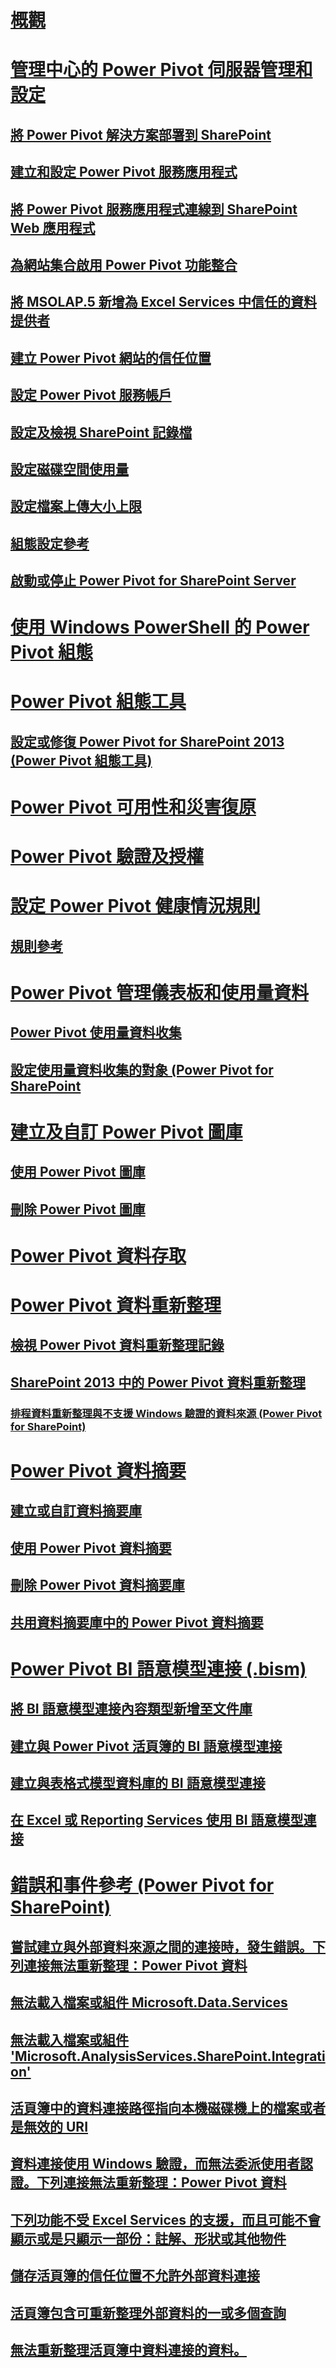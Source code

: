 # [概觀](power-pivot-for-sharepoint-ssas.md)  
# [管理中心的 Power Pivot 伺服器管理和設定](power-pivot-server-administration-and-configuration-in-central-administration.md)  
## [將 Power Pivot 解決方案部署到 SharePoint](deploy-power-pivot-solutions-to-sharepoint.md)  
## [建立和設定 Power Pivot 服務應用程式](create-and-configure-power-pivot-service-application-in-ca.md)  
## [將 Power Pivot 服務應用程式連線到 SharePoint Web 應用程式](connect-power-pivot-service-app-to-sharepoint-web-app-in-ca.md)  
## [為網站集合啟用 Power Pivot 功能整合](activate-power-pivot-integration-for-site-collections-in-ca.md)  
## [將 MSOLAP.5 新增為 Excel Services 中信任的資料提供者](add-msolap-5-as-a-trusted-data-provider-in-excel-services.md)  
## [建立 Power Pivot 網站的信任位置](create-a-trusted-location-for-power-pivot-sites-in-central-administration.md)  
## [設定 Power Pivot 服務帳戶](configure-power-pivot-service-accounts.md)  
## [設定及檢視 SharePoint 記錄檔](configure-and-view-sharepoint-and-diagnostic-logging.md)  
## [設定磁碟空間使用量](configure-disk-space-usage-power-pivot-for-sharepoint.md)  
## [設定檔案上傳大小上限](configure-maximum-file-upload-size-power-pivot-for-sharepoint.md)  
## [組態設定參考](configuration-setting-reference-power-pivot-for-sharepoint.md)  
## [啟動或停止 Power Pivot for SharePoint Server](start-or-stop-a-power-pivot-for-sharepoint-server.md)  
# [使用 Windows PowerShell 的 Power Pivot 組態](power-pivot-configuration-using-windows-powershell.md)  
# [Power Pivot 組態工具](power-pivot-configuration-tools.md)  
## [設定或修復 Power Pivot for SharePoint 2013 (Power Pivot 組態工具)](configure-or-repair-power-pivot-for-sharepoint-2013.md)  
# [Power Pivot 可用性和災害復原](power-pivot-availability-and-disaster-recovery.md)  
# [Power Pivot 驗證及授權](power-pivot-authentication-and-authorization.md)  
# [設定 Power Pivot 健康情況規則](configure-power-pivot-health-rules.md)  
## [規則參考](health-rules-reference-power-pivot-for-sharepoint.md)  
# [Power Pivot 管理儀表板和使用量資料](power-pivot-management-dashboard-and-usage-data.md)  
## [Power Pivot 使用量資料收集](power-pivot-usage-data-collection.md)  
## [設定使用量資料收集的對象 (Power Pivot for SharePoint](configure-usage-data-collection-for-power-pivot-for-sharepoint.md)  
# [建立及自訂 Power Pivot 圖庫](create-and-customize-power-pivot-gallery.md)  
## [使用 Power Pivot 圖庫](use-power-pivot-gallery.md)  
## [刪除 Power Pivot 圖庫](delete-power-pivot-gallery.md)  
# [Power Pivot 資料存取](power-pivot-data-access.md)  
# [Power Pivot 資料重新整理](power-pivot-data-refresh.md)  
## [檢視 Power Pivot 資料重新整理記錄](view-data-refresh-history-power-pivot-for-sharepoint.md)  
## [SharePoint 2013 中的 Power Pivot 資料重新整理](power-pivot-data-refresh-with-sharepoint-2013.md)  
### [排程資料重新整理與不支援 Windows 驗證的資料來源 (Power Pivot for SharePoint)](schedule-data-refresh-and-data-sources-no-windows-authentication.md)  
# [Power Pivot 資料摘要](power-pivot-data-feeds.md)  
## [建立或自訂資料摘要庫](create-or-customize-a-data-feed-library-power-pivot-for-sharepoint.md)  
## [使用 Power Pivot 資料摘要](use-data-feeds-power-pivot-for-sharepoint.md)  
## [刪除 Power Pivot 資料摘要庫](delete-a-power-pivot-data-feed-library.md)  
## [共用資料摘要庫中的 Power Pivot 資料摘要](share-data-feeds-using-a-data-feed-library-power-pivot-for-sharepoint.md)  
# [Power Pivot BI 語意模型連接 (.bism)](power-pivot-bi-semantic-model-connection-bism.md)  
## [將 BI 語意模型連接內容類型新增至文件庫](add-bi-semantic-model-connection-content-type-to-library.md)  
## [建立與 Power Pivot 活頁簿的 BI 語意模型連接](create-a-bi-semantic-model-connection-to-a-power-pivot-workbook.md)  
## [建立與表格式模型資料庫的 BI 語意模型連接](create-a-bi-semantic-model-connection-to-a-tabular-model-database.md)  
## [在 Excel 或 Reporting Services 使用 BI 語意模型連接](use-a-bi-semantic-model-connection-in-excel-or-reporting-services.md)  
# [錯誤和事件參考 (Power Pivot for SharePoint)](errors-and-events-reference-power-pivot-for-sharepoint.md)  
## [嘗試建立與外部資料來源之間的連接時，發生錯誤。下列連接無法重新整理：Power Pivot 資料](an-error-occurred-during-an-attempt-to-establish-a-connection.md)  
## [無法載入檔案或組件 Microsoft.Data.Services](could-not-load-file-or-assembly-microsoft-data-services.md)  
## [無法載入檔案或組件 'Microsoft.AnalysisServices.SharePoint.Integration'](could-not-load-microsoft-analysisservices-sharepoint-integration.md)  
## [活頁簿中的資料連接路徑指向本機磁碟機上的檔案或者是無效的 URI](the-data-connection-path-is-invalid.md)  
## [資料連接使用 Windows 驗證，而無法委派使用者認證。下列連接無法重新整理：Power Pivot 資料](the-data-connection-user-could-not-be-delegated.md)  
## [下列功能不受 Excel Services 的支援，而且可能不會顯示或是只顯示一部份：註解、形狀或其他物件](comments-shapes-other-objects-not-supported-by-excel-services.md)  
## [儲存活頁簿的信任位置不允許外部資料連接](trusted-location-does-not-allow-external-data-connections.md)  
## [活頁簿包含可重新整理外部資料的一或多個查詢](this-workbook-contains-one-or-more-queries-that-refresh-external-data.md)  
## [無法重新整理活頁簿中資料連接的資料。](unable-to-refresh-data-for-a-data-connection-in-the-workbook.md)  
